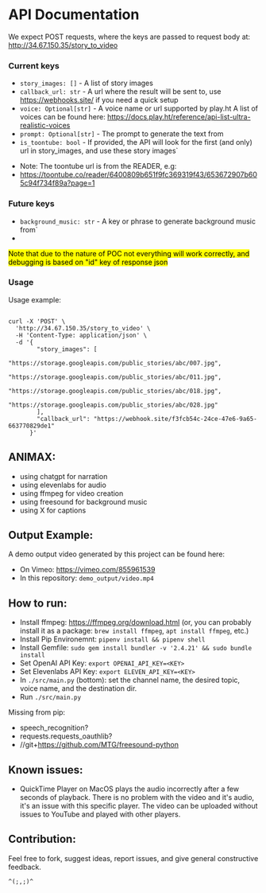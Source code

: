 # API Documentation
We expect POST requests, where the keys are passed to request body at:
 http://34.67.150.35/story_to_video
### Current keys
- `story_images: []` - A list of story images
- `callback_url: str` - A url where the result will be sent to, use https://webhooks.site/ if you need a quick setup
- `voice: Optional[str]` - A voice name or url supported by play.ht
  A list of voices can be found here: https://docs.play.ht/reference/api-list-ultra-realistic-voices
- `prompt: Optional[str]` - The prompt to generate the text from
- `is_toontube: bool` - If provided, the API will look for the first (and only) url in story_images, and use these story images`
* Note: The toontube url is from the READER, e.g:
* https://toontube.co/reader/6400809b651f9fc369319f43/653672907b605c94f734f89a?page=1
### Future keys
- `background_music: str` - A key or phrase to generate background music from`
- 
    
<mark>Note that due to the nature of POC not everything will work correctly, and debugging is based on "id" key of response json</mark>
### Usage 
Usage example:

```

curl -X 'POST' \
  'http://34.67.150.35/story_to_video' \
  -H 'Content-Type: application/json' \
  -d '{
        "story_images": [
            "https://storage.googleapis.com/public_stories/abc/007.jpg",
            "https://storage.googleapis.com/public_stories/abc/011.jpg",
            "https://storage.googleapis.com/public_stories/abc/018.jpg",
            "https://storage.googleapis.com/public_stories/abc/028.jpg"
        ],
        "callback_url": "https://webhook.site/f3fcb54c-24ce-47e6-9a65-663770829de1"
      }'
```




## ANIMAX:
- using chatgpt for narration
- using elevenlabs for audio
- using ffmpeg for video creation
- using freesound for background music
- using X for captions


## Output Example:
A demo output video generated by this project can be found here:
- On Vimeo: https://vimeo.com/855961539
- In this repository: `demo_output/video.mp4`

## How to run:
- Install ffmpeg: https://ffmpeg.org/download.html
    (or, you can probably install it as a package: `brew install ffmpeg`, `apt install ffmpeg`, etc.)
- Install Pip Environemnt: `pipenv install && pipenv shell`
- Install Gemfile: `sudo gem install bundler -v '2.4.21' && sudo bundle install`
- Set OpenAI API Key: `export OPENAI_API_KEY=<KEY>`
- Set Elevenlabs API Key: `export ELEVEN_API_KEY=<KEY>`
- In `./src/main.py` (bottom): set the channel name, the desired topic, voice name, and the destination dir.
- Run `./src/main.py`

Missing from pip:
- speech_recognition?
- requests.requests_oauthlib?
- //git+https://github.com/MTG/freesound-python


## Known issues:
- QuickTime Player on MacOS plays the audio incorrectly after a few seconds of playback. There is no problem with the video and it's audio, it's an issue with this specific player. The video can be uploaded without issues to YouTube and played with other players.

## Contribution:
Feel free to fork, suggest ideas, report issues, and give general constructive feedback.

`^(;,;)^`